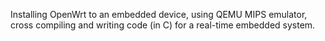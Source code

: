 Installing OpenWrt to an embedded device, using QEMU MIPS emulator, cross compiling and writing code (in C) for a real-time embedded system.
